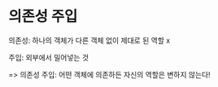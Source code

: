 # 의존성 주입

의존성: 하나의 객체가 다른 객체 없이 제대로 된 역할 x

주입: 외부에서 밀어넣는 것

=> 의존성 주입: 어떤 객체에 의존하든 자신의 역할은 변하지 않는다!